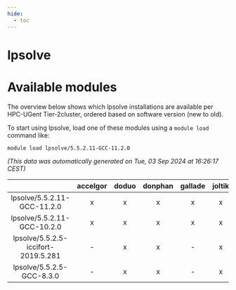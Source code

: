 ```yaml
---
hide:
  - toc
---
```


lpsolve
=======

# Available modules


The overview below shows which lpsolve installations are available per HPC-UGent Tier-2cluster, ordered based on software version (new to old).

To start using lpsolve, load one of these modules using a `module load` command like:

```shell
module load lpsolve/5.5.2.11-GCC-11.2.0
```

*(This data was automatically generated on Tue, 03 Sep 2024 at 16:26:17 CEST)*  

| |accelgor|doduo|donphan|gallade|joltik|shinx|skitty|
| :---: | :---: | :---: | :---: | :---: | :---: | :---: | :---: |
|lpsolve/5.5.2.11-GCC-11.2.0|x|x|x|x|x|-|x|
|lpsolve/5.5.2.11-GCC-10.2.0|x|x|x|x|x|-|x|
|lpsolve/5.5.2.5-iccifort-2019.5.281|-|x|x|-|x|-|x|
|lpsolve/5.5.2.5-GCC-8.3.0|-|x|x|-|x|-|x|
